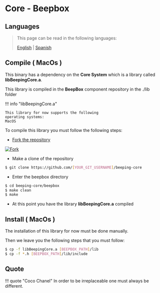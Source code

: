 # Core - Beepbox

## Languages

> This page can be read in the following languages:
>  
> [English](https://docs.beeping.land/componets/beepbox-core/) | [Spanish](https://docs-es.beeping.land/componets/beepbox-core/)

## Compile ( MacOs )

This binary has a dependency on the **Core System** which is a library called **libBeepingCore.a**.

This library is compiled in the **BeepBox** component repository in the ./lib folder

!!! info "libBeepingCore.a"

    This library for now supports the following
    operating systems:
    MacOS

To compile this library you must follow the following steps:

- [Fork the repository](https://github.com/beeping-io/beeping-core)

[![Fork](/assets/images/shoots/core-fork.jpg)](/assets/images/shoots/core-fork.jpg)

- Make a clone of the repository

``` bash
$ git clone https://github.com/[YOUR_GIT_USERNAME]/beeping-core
```

- Enter the beepbox directory

``` bash
$ cd beeping-core/beepbox
$ make clean
$ make
```

- At this point you have the library **libBeepingCore.a** compiled

## Install ( MacOs )

The installation of this library for now must be done manually.

Then we leave you the following steps that you must follow:

``` bash
$ cp -f libBeepingCore.a [BEEPBOX_PATH]/lib
$ cp -f *.h [BEEPBOX_PATH]/lib/include
```

## Quote

!!! quote "Coco Chanel"
    In order to be irreplaceable one must always be different.
